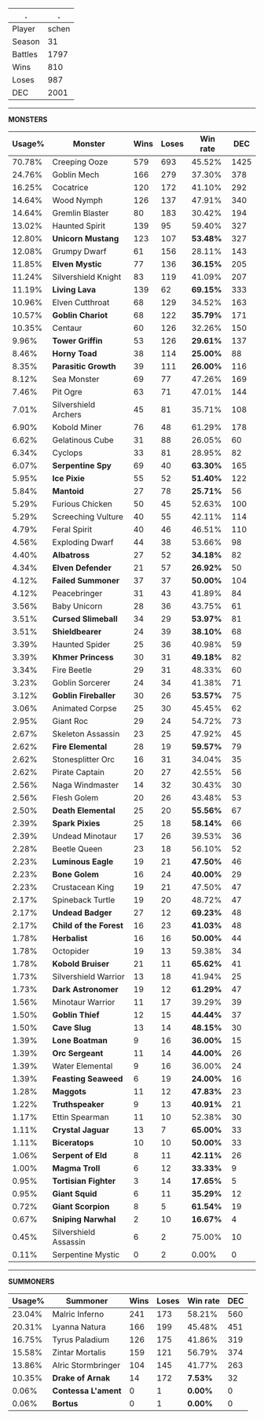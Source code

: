 .|.
|-|-
Player|schen
Season|31
Battles|1797
Wins|810
Loses|987
DEC|2001

---
**MONSTERS**

Usage%|Monster|Wins|Loses|Win rate|DEC|
-|-|-|-|-|-|
70.78%|Creeping Ooze|579|693|45.52%|1425|
24.76%|Goblin Mech|166|279|37.30%|378|
16.25%|Cocatrice|120|172|41.10%|292|
14.64%|Wood Nymph|126|137|47.91%|340|
14.64%|Gremlin Blaster|80|183|30.42%|194|
13.02%|Haunted Spirit|139|95|59.40%|327|
12.80%|**Unicorn Mustang**|123|107|**53.48%**|327|
12.08%|Grumpy Dwarf|61|156|28.11%|143|
11.85%|**Elven Mystic**|77|136|**36.15%**|205|
11.24%|Silvershield Knight|83|119|41.09%|207|
11.19%|**Living Lava**|139|62|**69.15%**|333|
10.96%|Elven Cutthroat|68|129|34.52%|163|
10.57%|**Goblin Chariot**|68|122|**35.79%**|171|
10.35%|Centaur|60|126|32.26%|150|
9.96%|**Tower Griffin**|53|126|**29.61%**|137|
8.46%|**Horny Toad**|38|114|**25.00%**|88|
8.35%|**Parasitic Growth**|39|111|**26.00%**|116|
8.12%|Sea Monster|69|77|47.26%|169|
7.46%|Pit Ogre|63|71|47.01%|144|
7.01%|Silvershield Archers|45|81|35.71%|108|
6.90%|Kobold Miner|76|48|61.29%|178|
6.62%|Gelatinous Cube|31|88|26.05%|60|
6.34%|Cyclops|33|81|28.95%|82|
6.07%|**Serpentine Spy**|69|40|**63.30%**|165|
5.95%|**Ice Pixie**|55|52|**51.40%**|122|
5.84%|**Mantoid**|27|78|**25.71%**|56|
5.29%|Furious Chicken|50|45|52.63%|100|
5.29%|Screeching Vulture|40|55|42.11%|114|
4.79%|Feral Spirit|40|46|46.51%|110|
4.56%|Exploding Dwarf|44|38|53.66%|98|
4.40%|**Albatross**|27|52|**34.18%**|82|
4.34%|**Elven Defender**|21|57|**26.92%**|50|
4.12%|**Failed Summoner**|37|37|**50.00%**|104|
4.12%|Peacebringer|31|43|41.89%|84|
3.56%|Baby Unicorn|28|36|43.75%|61|
3.51%|**Cursed Slimeball**|34|29|**53.97%**|81|
3.51%|**Shieldbearer**|24|39|**38.10%**|68|
3.39%|Haunted Spider|25|36|40.98%|59|
3.39%|**Khmer Princess**|30|31|**49.18%**|82|
3.34%|Fire Beetle|29|31|48.33%|60|
3.23%|Goblin Sorcerer|24|34|41.38%|71|
3.12%|**Goblin Fireballer**|30|26|**53.57%**|75|
3.06%|Animated Corpse|25|30|45.45%|62|
2.95%|Giant Roc|29|24|54.72%|73|
2.67%|Skeleton Assassin|23|25|47.92%|45|
2.62%|**Fire Elemental**|28|19|**59.57%**|79|
2.62%|Stonesplitter Orc|16|31|34.04%|35|
2.62%|Pirate Captain|20|27|42.55%|56|
2.56%|Naga Windmaster|14|32|30.43%|30|
2.56%|Flesh Golem|20|26|43.48%|53|
2.50%|**Death Elemental**|25|20|**55.56%**|67|
2.39%|**Spark Pixies**|25|18|**58.14%**|66|
2.39%|Undead Minotaur|17|26|39.53%|36|
2.28%|Beetle Queen|23|18|56.10%|52|
2.23%|**Luminous Eagle**|19|21|**47.50%**|46|
2.23%|**Bone Golem**|16|24|**40.00%**|29|
2.23%|Crustacean King|19|21|47.50%|47|
2.17%|Spineback Turtle|19|20|48.72%|47|
2.17%|**Undead Badger**|27|12|**69.23%**|48|
2.17%|**Child of the Forest**|16|23|**41.03%**|48|
1.78%|**Herbalist**|16|16|**50.00%**|44|
1.78%|Octopider|19|13|59.38%|34|
1.78%|**Kobold Bruiser**|21|11|**65.62%**|41|
1.73%|Silvershield Warrior|13|18|41.94%|25|
1.73%|**Dark Astronomer**|19|12|**61.29%**|47|
1.56%|Minotaur Warrior|11|17|39.29%|39|
1.50%|**Goblin Thief**|12|15|**44.44%**|37|
1.50%|**Cave Slug**|13|14|**48.15%**|30|
1.39%|**Lone Boatman**|9|16|**36.00%**|15|
1.39%|**Orc Sergeant**|11|14|**44.00%**|26|
1.39%|Water Elemental|9|16|36.00%|24|
1.39%|**Feasting Seaweed**|6|19|**24.00%**|16|
1.28%|**Maggots**|11|12|**47.83%**|23|
1.22%|**Truthspeaker**|9|13|**40.91%**|21|
1.17%|Ettin Spearman|11|10|52.38%|30|
1.11%|**Crystal Jaguar**|13|7|**65.00%**|33|
1.11%|**Biceratops**|10|10|**50.00%**|33|
1.06%|**Serpent of Eld**|8|11|**42.11%**|26|
1.00%|**Magma Troll**|6|12|**33.33%**|9|
0.95%|**Tortisian Fighter**|3|14|**17.65%**|5|
0.95%|**Giant Squid**|6|11|**35.29%**|12|
0.72%|**Giant Scorpion**|8|5|**61.54%**|19|
0.67%|**Sniping Narwhal**|2|10|**16.67%**|4|
0.45%|Silvershield Assassin|6|2|75.00%|10|
0.11%|Serpentine Mystic|0|2|0.00%|0|

---
**SUMMONERS**

Usage%|Summoner|Wins|Loses|Win rate|DEC|
-|-|-|-|-|-|
23.04%|Malric Inferno|241|173|58.21%|560|
20.31%|Lyanna Natura|166|199|45.48%|451|
16.75%|Tyrus Paladium|126|175|41.86%|319|
15.58%|Zintar Mortalis|159|121|56.79%|374|
13.86%|Alric Stormbringer|104|145|41.77%|263|
10.35%|**Drake of Arnak**|14|172|**7.53%**|32|
0.06%|**Contessa L'ament**|0|1|**0.00%**|0|
0.06%|**Bortus**|0|1|**0.00%**|0|
